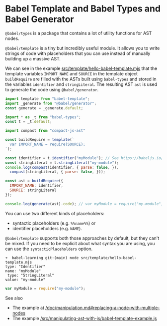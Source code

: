 # Babel Template and Babel Types and Babel Generator

`@babel/types` is a package that contains a lot of utility functions for AST nodes.

`@babel/template` is a tiny but incredibly useful module. 
It allows you to write strings of code with placeholders 
that you can use instead of manually building up a massive AST.

We can see in the example [src/template/hello-babel-template.mjs](/src/template/hello-babel-template.mjs)
that the template variables `IMPORT_NAME`  and  `SOURCE` in the template object `buildRequire` are filled
with the ASTs built using `babel-types` and stored in the variables  `identifier` and `stringLiteral`.
The resulting AST  `ast` is used to generate the code using `@babel/generator`.

```js
import template from "babel-template";
import _generate from "@babel/generator";
const generate = _generate.default;

import * as _t from "babel-types";
const t = _t.default;

import compast from "compact-js-ast"

const buildRequire = template(`
  var IMPORT_NAME = require(SOURCE);
`);

const identifier = t.identifier("myModule"); // See https://babeljs.io/docs/babel-types#identifier
const stringLiteral = t.stringLiteral("my-module");
console.log(compast(identifier, { parse: false, }),
  compast(stringLiteral, { parse: false, }));

const ast = buildRequire({
  IMPORT_NAME: identifier,
  SOURCE: stringLiteral
});

console.log(generate(ast).code); // var myModule = require("my-module");
```

You can use two different kinds of placeholders: 
- syntactic placeholders (e.g. `%%name%%`) or 
- identifier placeholders (e.g. `NAME`). 

`@babel/template` supports both those approaches by default, but they can't be mixed. If you need to be explicit about what syntax you are using, you can use the `syntacticPlaceholders` option.


```
➜  babel-learning git:(main) node src/template/hello-babel-template.mjs
type: "Identifier"
name: "myModule"
 type: "StringLiteral"
value: "my-module"
```
```js
var myModule = require("my-module");
```

See also 

- The example at [/doc/manipulation.md#replacing-a-node-with-multiple-nodes](https://github.com/ULL-ESIT-PL/babel-learning/blob/main/doc/manipulation.md#replacing-a-node-with-multiple-nodes)
- The example [/src/manipulating-ast-with-js/babel-template-example.js](/src/manipulating-ast-with-js/babel-template-example.js)